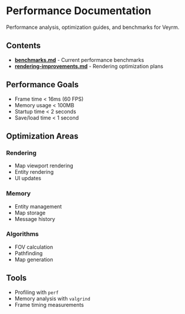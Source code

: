 # Performance Documentation

Performance analysis, optimization guides, and benchmarks for Veyrm.

## Contents

- **[benchmarks.md](benchmarks.md)** - Current performance benchmarks
- **[rendering-improvements.md](rendering-improvements.md)** - Rendering optimization plans

## Performance Goals

- Frame time < 16ms (60 FPS)
- Memory usage < 100MB
- Startup time < 2 seconds
- Save/load time < 1 second

## Optimization Areas

### Rendering

- Map viewport rendering
- Entity rendering
- UI updates

### Memory

- Entity management
- Map storage
- Message history

### Algorithms

- FOV calculation
- Pathfinding
- Map generation

## Tools

- Profiling with `perf`
- Memory analysis with `valgrind`
- Frame timing measurements
